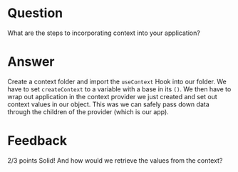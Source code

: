 # Question

What are the steps to incorporating context into your application?

# Answer

Create a context folder and import the `useContext` Hook into our folder. We have to set `createContext` to a variable with a base in its `()`. We then have to wrap out application in the context provider we just created and set out context values in our object. This was we can safely pass down data through the children of the provider (which is our app).

# Feedback

2/3 points
Solid! And how would we retrieve the values from the context? 